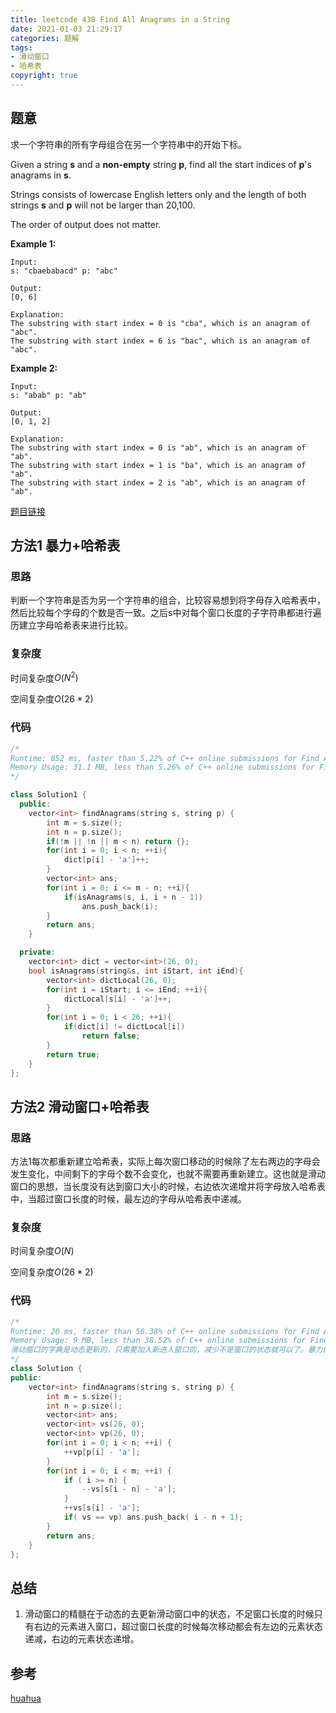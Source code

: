 ```yaml
---
title: leetcode 438 Find All Anagrams in a String
date: 2021-01-03 21:29:17
categories: 题解
tags:
- 滑动窗口
- 哈希表
copyright: true
---
```


## 题意

求一个字符串的所有字母组合在另一个字符串中的开始下标。

Given a string **s** and a **non-empty** string **p**, find all the start indices of **p**'s anagrams in **s**.

Strings consists of lowercase English letters only and the length of both strings **s** and **p** will not be larger than 20,100.

The order of output does not matter.

**Example 1:**

```
Input:
s: "cbaebabacd" p: "abc"

Output:
[0, 6]

Explanation:
The substring with start index = 0 is "cba", which is an anagram of "abc".
The substring with start index = 6 is "bac", which is an anagram of "abc".
```



**Example 2:**

```
Input:
s: "abab" p: "ab"

Output:
[0, 1, 2]

Explanation:
The substring with start index = 0 is "ab", which is an anagram of "ab".
The substring with start index = 1 is "ba", which is an anagram of "ab".
The substring with start index = 2 is "ab", which is an anagram of "ab".
```

[题目链接]()

## 方法1 暴力+哈希表

### 思路

判断一个字符串是否为另一个字符串的组合，比较容易想到将字母存入哈希表中，然后比较每个字母的个数是否一致。之后s中对每个窗口长度的子字符串都进行遍历建立字母哈希表来进行比较。

### 复杂度

时间复杂度$O(N^2)$

空间复杂度$O(26*2)$

### 代码

```cc
/*
Runtime: 852 ms, faster than 5.22% of C++ online submissions for Find All Anagrams in a String.
Memory Usage: 31.1 MB, less than 5.26% of C++ online submissions for Find All Anagrams in a String.
*/

class Solution1 {
  public:    
    vector<int> findAnagrams(string s, string p) {
        int m = s.size();
        int n = p.size();
        if(!m || !n || m < n) return {};
        for(int i = 0; i < n; ++i){
            dict[p[i] - 'a']++;
        }
        vector<int> ans;
        for(int i = 0; i <= m - n; ++i){
            if(isAnagrams(s, i, i + n - 1))
                ans.push_back(i);
        }
        return ans;
    }

  private:    
    vector<int> dict = vector<int>(26, 0);
    bool isAnagrams(string&s, int iStart, int iEnd){
        vector<int> dictLocal(26, 0);
        for(int i = iStart; i <= iEnd; ++i){
            dictLocal[s[i] - 'a']++;
        }
        for(int i = 0; i < 26; ++i){
            if(dict[i] != dictLocal[i])
                return false;
        }
        return true;
    }
};
```

## 方法2 滑动窗口+哈希表

### 思路

方法1每次都重新建立哈希表，实际上每次窗口移动的时候除了左右两边的字母会发生变化，中间剩下的字母个数不会变化，也就不需要再重新建立。这也就是滑动窗口的思想，当长度没有达到窗口大小的时候，右边依次递增并将字母放入哈希表中，当超过窗口长度的时候，最左边的字母从哈希表中递减。

### 复杂度

时间复杂度$O(N)$

空间复杂度$O(26*2)$

### 代码

```cc
/*
Runtime: 20 ms, faster than 56.38% of C++ online submissions for Find All Anagrams in a String.
Memory Usage: 9 MB, less than 38.52% of C++ online submissions for Find All Anagrams in a String.
滑动窗口的字典是动态更新的，只需要加入新进入窗口的，减少不是窗口的状态就可以了。暴力的每次都需要重新建立。
*/
class Solution {
public:
    vector<int> findAnagrams(string s, string p) {
        int m = s.size();
        int n = p.size();
        vector<int> ans;
        vector<int> vs(26, 0);
        vector<int> vp(26, 0);
        for(int i = 0; i < n; ++i) {
            ++vp[p[i] - 'a'];
        }
        for(int i = 0; i < m; ++i) {
            if ( i >= n) {
                --vs[s[i - n] - 'a'];
            }
            ++vs[s[i] - 'a'];
            if( vs == vp) ans.push_back( i - n + 1);
        }
        return ans;
    }
};
```

## 总结

1. 滑动窗口的精髓在于动态的去更新滑动窗口中的状态，不足窗口长度的时候只有右边的元素进入窗口，超过窗口长度的时候每次移动都会有左边的元素状态递减，右边的元素状态递增。

## 参考

[huahua](https://www.bilibili.com/video/av31292369)